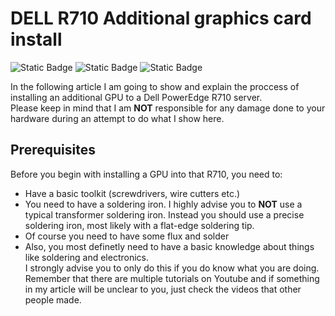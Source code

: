 # DELL R710 Additional graphics card install</br>
<img alt="Static Badge" src="https://img.shields.io/badge/Dell%20PowerEdge-R710-%23ff29c2">  <img alt="Static Badge" src="https://img.shields.io/badge/Additional_GPU_install-blue">  <img alt="Static Badge" src="https://img.shields.io/badge/Modyfying-8A2Be0">



In the following article I am going to show and explain the proccess of installing an additional GPU to a Dell PowerEdge R710 server.</br>
Please keep in mind that I am __NOT__ responsible for any damage done to your hardware during an attempt to do what I show here.
## Prerequisites
Before you begin with installing a GPU into that R710, you need to:
- Have a basic toolkit (screwdrivers, wire cutters etc.)
- You need to have a soldering iron. I highly advise you to __NOT__ use a typical transformer soldering iron. Instead you should use a precise soldering iron, most likely with a flat-edge soldering tip.
- Of course you need to have some flux and solder
- Also, you most definetly need to have a basic knowledge about things like soldering and electronics.</br>
I strongly advise you to only do this if you do know what you are doing. Remember that there are multiple tutorials on Youtube and if something in my article will be unclear to you, just check the videos that other people made.
